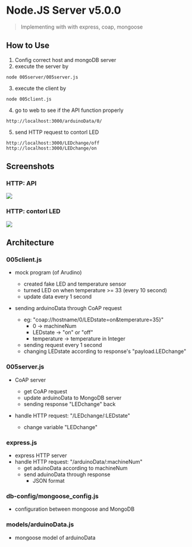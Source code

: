 # Node.JS Server v5.0.0
>Implementing with with express, coap, mongoose

## How to Use
1. Config correct host and mongoDB server
2. execute the server by
```= code
node 005server/005server.js
```
3. execute the client by
```= code
node 005client.js
```
4. go to web to see if the API function properly
```
http://localhost:3000/arduinoData/0/
```
5. send HTTP request to contorl LED
```
http://localhost:3000/LEDchange/off
http://localhost:3000/LEDchange/on
```

## Screenshots
### HTTP: API
![](https://i.imgur.com/1m3mZi6.png)

### HTTP: contorl LED
![](https://i.imgur.com/9GjmJDc.png)




## Architecture
### 005client.js
- mock program (of Arudino)
    - created fake LED and temperature sensor
    - turned LED on when temperature >= 33 (every 10 second)
    - update data every 1 second

- sending arduinoData through CoAP request
    - eg: "coap://hostname/0/LEDstate=on&temperature=35}"
        - 0 -> machineNum
        - LEDstate -> "on" or "off"
        - temperature -> temperature in Integer
    - sending request every 1 second
    - changing LEDstate according to response's "payload.LEDchange"


### 005server.js
- CoAP server
    - get CoAP request
    - update arduinoData to MongoDB server
    - sending response "LEDchange" back

- handle HTTP request: "/LEDchange/:LEDstate"
    - change variable "LEDchange"

### express.js
- express HTTP server
- handle HTTP request: "/arduinoData/:machineNum"
    - get aduinoData according to machineNum
    - send aduinoData through response
        - JSON format

### db-config/mongoose_config.js
- configuration between mongoose and MongoDB

### models/arduinoData.js
- mongoose model of arduinoData
